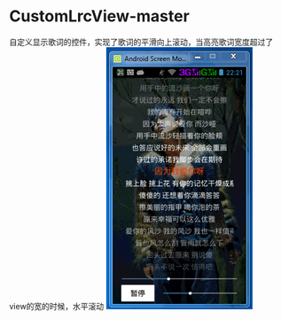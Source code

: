 CustomLrcView-master
====================

自定义显示歌词的控件，实现了歌词的平滑向上滚动，当高亮歌词宽度超过了view的宽的时候，水平滚动
![截图](https://github.com/AndroidBase/CustomLrcView-master/blob/master/screenshot.gif)
